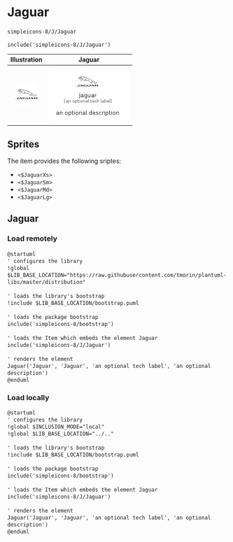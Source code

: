 # Jaguar


```text
simpleicons-8/J/Jaguar
```

```text
include('simpleicons-8/J/Jaguar')
```



| Illustration | Jaguar |
| :---: | :---: |
| ![illustration for Illustration](../../simpleicons-8/J/Jaguar.png) | ![illustration for Jaguar](../../simpleicons-8/J/Jaguar.Local.png) |



## Sprites
The item provides the following sriptes:

- `<$JaguarXs>`
- `<$JaguarSm>`
- `<$JaguarMd>`
- `<$JaguarLg>`





## Jaguar

### Load remotely
```plantuml
@startuml
' configures the library
!global $LIB_BASE_LOCATION="https://raw.githubusercontent.com/tmorin/plantuml-libs/master/distribution"

' loads the library's bootstrap
!include $LIB_BASE_LOCATION/bootstrap.puml

' loads the package bootstrap
include('simpleicons-8/bootstrap')

' loads the Item which embeds the element Jaguar
include('simpleicons-8/J/Jaguar')

' renders the element
Jaguar('Jaguar', 'Jaguar', 'an optional tech label', 'an optional description')
@enduml
```

### Load locally
```plantuml
@startuml
' configures the library
!global $INCLUSION_MODE="local"
!global $LIB_BASE_LOCATION="../.."

' loads the library's bootstrap
!include $LIB_BASE_LOCATION/bootstrap.puml

' loads the package bootstrap
include('simpleicons-8/bootstrap')

' loads the Item which embeds the element Jaguar
include('simpleicons-8/J/Jaguar')

' renders the element
Jaguar('Jaguar', 'Jaguar', 'an optional tech label', 'an optional description')
@enduml
```


